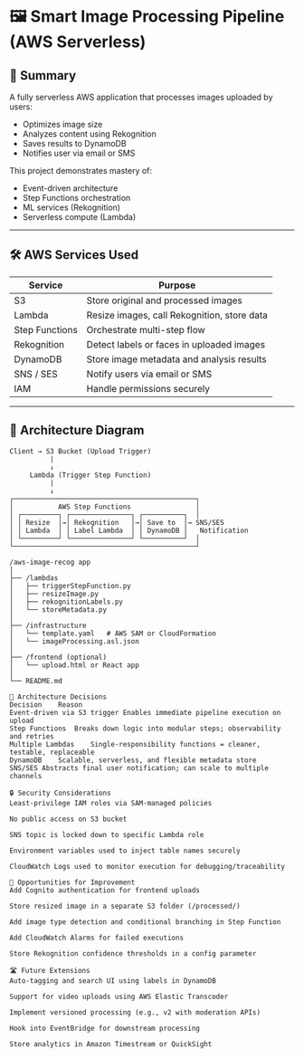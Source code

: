 # 🖼️ Smart Image Processing Pipeline (AWS Serverless)

## 🧠 Summary
A fully serverless AWS application that processes images uploaded by users:
- Optimizes image size
- Analyzes content using Rekognition
- Saves results to DynamoDB
- Notifies user via email or SMS

This project demonstrates mastery of:
- Event-driven architecture
- Step Functions orchestration
- ML services (Rekognition)
- Serverless compute (Lambda)

---

## 🛠️ AWS Services Used

| Service      | Purpose                                      |
|--------------|----------------------------------------------|
| S3           | Store original and processed images          |
| Lambda       | Resize images, call Rekognition, store data  |
| Step Functions | Orchestrate multi-step flow                |
| Rekognition  | Detect labels or faces in uploaded images    |
| DynamoDB     | Store image metadata and analysis results    |
| SNS / SES    | Notify users via email or SMS                |
| IAM          | Handle permissions securely                  |

---

## 🚀 Architecture Diagram

```plaintext
Client → S3 Bucket (Upload Trigger)
          |
          ↓
     Lambda (Trigger Step Function)
          |
          ↓
┌─────────────────────────────────────────────┐
│           AWS Step Functions                │
│ ┌─────────┐ ┌───────────────┐ ┌──────────┐  │
│ │ Resize  │→│ Rekognition   │→│ Save to  │→ SNS/SES
│ │ Lambda  │ │ Label Lambda  │ │ DynamoDB │   Notification
│ └─────────┘ └───────────────┘ └──────────┘  │
└─────────────────────────────────────────────┘

/aws-image-recog app
│
├── /lambdas
│   ├── triggerStepFunction.py
│   ├── resizeImage.py
│   ├── rekognitionLabels.py
│   └── storeMetadata.py
│
├── /infrastructure
│   └── template.yaml   # AWS SAM or CloudFormation
│   └── imageProcessing.asl.json 
│
├── /frontend (optional)
│   └── upload.html or React app
│
└── README.md

📐 Architecture Decisions
Decision	Reason
Event-driven via S3 trigger	Enables immediate pipeline execution on upload
Step Functions	Breaks down logic into modular steps; observability and retries
Multiple Lambdas	Single-responsibility functions = cleaner, testable, replaceable
DynamoDB	Scalable, serverless, and flexible metadata store
SNS/SES	Abstracts final user notification; can scale to multiple channels

🔒 Security Considerations
Least-privilege IAM roles via SAM-managed policies

No public access on S3 bucket

SNS topic is locked down to specific Lambda role

Environment variables used to inject table names securely

CloudWatch Logs used to monitor execution for debugging/traceability

🧭 Opportunities for Improvement
Add Cognito authentication for frontend uploads

Store resized image in a separate S3 folder (/processed/)

Add image type detection and conditional branching in Step Function

Add CloudWatch Alarms for failed executions

Store Rekognition confidence thresholds in a config parameter

🛣️ Future Extensions
Auto-tagging and search UI using labels in DynamoDB

Support for video uploads using AWS Elastic Transcoder

Implement versioned processing (e.g., v2 with moderation APIs)

Hook into EventBridge for downstream processing

Store analytics in Amazon Timestream or QuickSight